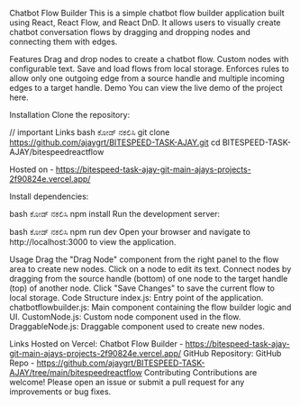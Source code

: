 Chatbot Flow Builder
This is a simple chatbot flow builder application built using React, React Flow, and React DnD. It allows users to visually create chatbot conversation flows by dragging and dropping nodes and connecting them with edges.

Features
Drag and drop nodes to create a chatbot flow.
Custom nodes with configurable text.
Save and load flows from local storage.
Enforces rules to allow only one outgoing edge from a source handle and multiple incoming edges to a target handle.
Demo
You can view the live demo of the project here.

Installation
Clone the repository:

// important Links
bash
ಕೋಡ್ ನಕಲಿಸಿ
git clone https://github.com/ajaygrt/BITESPEED-TASK-AJAY.git
cd BITESPEED-TASK-AJAY/bitespeedreactflow

Hosted on - https://bitespeed-task-ajay-git-main-ajays-projects-2f90824e.vercel.app/

Install dependencies:

bash
ಕೋಡ್ ನಕಲಿಸಿ
npm install
Run the development server:

bash
ಕೋಡ್ ನಕಲಿಸಿ
npm run dev
Open your browser and navigate to http://localhost:3000 to view the application.

Usage
Drag the "Drag Node" component from the right panel to the flow area to create new nodes.
Click on a node to edit its text.
Connect nodes by dragging from the source handle (bottom) of one node to the target handle (top) of another node.
Click "Save Changes" to save the current flow to local storage.
Code Structure
index.js: Entry point of the application.
chatbotflowbuilder.js: Main component containing the flow builder logic and UI.
CustomNode.js: Custom node component used in the flow.
DraggableNode.js: Draggable component used to create new nodes.

Links
Hosted on Vercel: Chatbot Flow Builder - https://bitespeed-task-ajay-git-main-ajays-projects-2f90824e.vercel.app/
GitHub Repository: GitHub Repo - https://github.com/ajaygrt/BITESPEED-TASK-AJAY/tree/main/bitespeedreactflow
Contributing
Contributions are welcome! Please open an issue or submit a pull request for any improvements or bug fixes.
